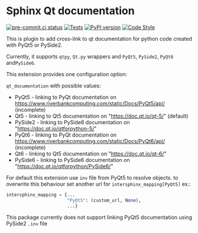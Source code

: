 # Sphinx Qt documentation

[![pre-commit.ci status](https://results.pre-commit.ci/badge/github/Czaki/sphinx-qt-documentation/master.svg)](https://results.pre-commit.ci/latest/github/Czaki/sphinx-qt-documentation/master)
[![Tests](https://github.com/Czaki/sphinx-qt-documentation/actions/workflows/test.yaml/badge.svg)](https://github.com/Czaki/sphinx-qt-documentation/actions/workflows/test.yaml)
[![PyPI version](https://badge.fury.io/py/sphinx-qt-documentation.svg)](https://badge.fury.io/py/sphinx-qt-documentation)
[![Code Style](https://img.shields.io/badge/code%20style-black-000000.svg)](https://github.com/psf/black)


This is plugin to add cross-link to qt documentation for python code created with PyQt5 or PySide2.

Currently, it supports `qtpy`, `Qt.py` wrappers and `PyQt5`, `PySide2`, `PyQt6` and`PySide6`.

This extension provides one configuration option:

`qt_documentation` with possible values:

* PyQt5 - linking to PyQt documentation on https://www.riverbankcomputing.com/static/Docs/PyQt5/api/ (incomplete)
* Qt5 - linking to Qt5 documentation on "https://doc.qt.io/qt-5/" (default)
* PySide2 - linking to PySide6 documentation on  "https://doc.qt.io/qtforpython-5/"
* PyQt6 - linking to PyQt documentation on https://www.riverbankcomputing.com/static/Docs/PyQt6/api/ (incomplete)
* Qt6 - linking to Qt5 documentation on "https://doc.qt.io/qt-6/"
* PySide6 - linking to PySide6 documentation on  "https://doc.qt.io/qtforpython/PySide6/"

For default this extension use `inv` file from PyQt5 to resolve objects.
to overwrite this behaviour set another url for `intersphinx_mapping[PyQt5]` ex.:

```python
intersphinx_mapping = {...
                       "PyQt5": (custom_url, None),
                       ...}
```

This package currently does not support linking PyQt5 documentation using PySide2 `.inv` file
